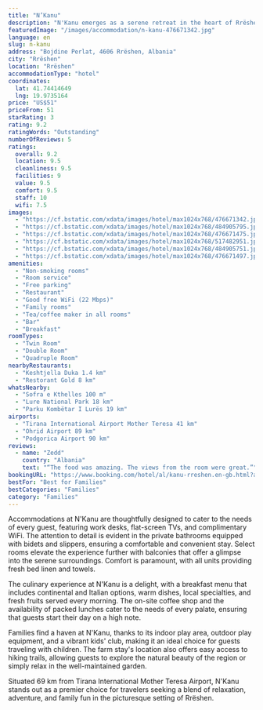 ```yaml
---
title: "N’Kanu"
description: "N'Kanu emerges as a serene retreat in the heart of Rrëshen, Lezhë County, offering a unique blend of comfort and adventure with its array of family-friendly amenities and natural beauty."
featuredImage: "/images/accommodation/n-kanu-476671342.jpg"
language: en
slug: n-kanu
address: "Bojdine Perlat, 4606 Rrëshen, Albania"
city: "Rrëshen"
location: "Rrëshen"
accommodationType: "hotel"
coordinates:
  lat: 41.74414649
  lng: 19.9735164
price: "US$51"
priceFrom: 51
starRating: 3
rating: 9.2
ratingWords: "Outstanding"
numberOfReviews: 5
ratings:
  overall: 9.2
  location: 9.5
  cleanliness: 9.5
  facilities: 9
  value: 9.5
  comfort: 9.5
  staff: 10
  wifi: 7.5
images:
  - "https://cf.bstatic.com/xdata/images/hotel/max1024x768/476671342.jpg?k=624475f44202d66d08401b0184e1c13f4412d2cba6fb24d5555a5b021ff4adc9&o=&hp=1"
  - "https://cf.bstatic.com/xdata/images/hotel/max1024x768/484905795.jpg?k=4fadcb615e3c505d3448f0e6f1d688a31ad1bf048b11673cb00b473bda25d4a0&o=&hp=1"
  - "https://cf.bstatic.com/xdata/images/hotel/max1024x768/476671475.jpg?k=4e9110925a8e80f792de925843a5579312521609a77bbb9ba32dd684c593ad6b&o=&hp=1"
  - "https://cf.bstatic.com/xdata/images/hotel/max1024x768/517482951.jpg?k=baefcde9962c4fab24c84b8e4a26a21c482ad3a076e2f11019737cdeec20a0a2&o=&hp=1"
  - "https://cf.bstatic.com/xdata/images/hotel/max1024x768/484905751.jpg?k=0617117b3e8b91f87322c0e70cad967d6d2b1cd05380c3b17e830ae5af2d3e31&o=&hp=1"
  - "https://cf.bstatic.com/xdata/images/hotel/max1024x768/476671497.jpg?k=97bf11a378ca6a74a6fef2996c977f5c1fa98520d8c533d1a681cdcc6819e7f8&o=&hp=1"
amenities:
  - "Non-smoking rooms"
  - "Room service"
  - "Free parking"
  - "Restaurant"
  - "Good free WiFi (22 Mbps)"
  - "Family rooms"
  - "Tea/coffee maker in all rooms"
  - "Bar"
  - "Breakfast"
roomTypes:
  - "Twin Room"
  - "Double Room"
  - "Quadruple Room"
nearbyRestaurants:
  - "Keshtjella Duka 1.4 km"
  - "Restorant Gold 8 km"
whatsNearby:
  - "Sofra e Kthelles 100 m"
  - "Lure National Park 18 km"
  - "Parku Kombëtar I Lurës 19 km"
airports:
  - "Tirana International Airport Mother Teresa 41 km"
  - "Ohrid Airport 89 km"
  - "Podgorica Airport 90 km"
reviews:
  - name: "Zedd"
    country: "Albania"
    text: "“The food was amazing. The views from the room were great.”"
bookingURL: "https://www.booking.com/hotel/al/kanu-rreshen.en-gb.html?aid=8035640"
bestFor: "Best for Families"
bestCategories: "Families"
category: "Families"
---
```


Accommodations at N'Kanu are thoughtfully designed to cater to the needs of every guest, featuring work desks, flat-screen TVs, and complimentary WiFi. The attention to detail is evident in the private bathrooms equipped with bidets and slippers, ensuring a comfortable and convenient stay. Select rooms elevate the experience further with balconies that offer a glimpse into the serene surroundings. Comfort is paramount, with all units providing fresh bed linen and towels.

The culinary experience at N'Kanu is a delight, with a breakfast menu that includes continental and Italian options, warm dishes, local specialties, and fresh fruits served every morning. The on-site coffee shop and the availability of packed lunches cater to the needs of every palate, ensuring that guests start their day on a high note.

Families find a haven at N'Kanu, thanks to its indoor play area, outdoor play equipment, and a vibrant kids' club, making it an ideal choice for guests traveling with children. The farm stay's location also offers easy access to hiking trails, allowing guests to explore the natural beauty of the region or simply relax in the well-maintained garden.

Situated 69 km from Tirana International Mother Teresa Airport, N'Kanu stands out as a premier choice for travelers seeking a blend of relaxation, adventure, and family fun in the picturesque setting of Rrëshen.
